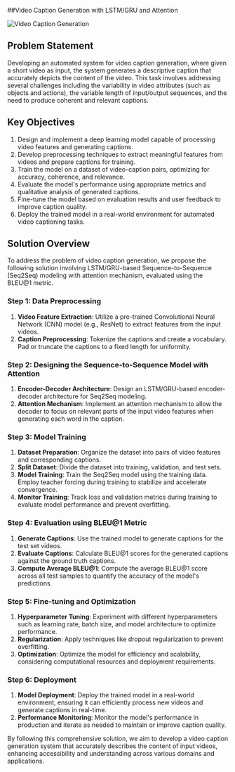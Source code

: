 ##Video Caption Generation with LSTM/GRU and Attention

![Video Caption Generation](video_caption_generation.png)

## Problem Statement
Developing an automated system for video caption generation, where given a short video as input, the system generates a descriptive caption that accurately depicts the content of the video. This task involves addressing several challenges including the variability in video attributes (such as objects and actions), the variable length of input/output sequences, and the need to produce coherent and relevant captions.

## Key Objectives
1. Design and implement a deep learning model capable of processing video features and generating captions.
2. Develop preprocessing techniques to extract meaningful features from videos and prepare captions for training.
3. Train the model on a dataset of video-caption pairs, optimizing for accuracy, coherence, and relevance.
4. Evaluate the model's performance using appropriate metrics and qualitative analysis of generated captions.
5. Fine-tune the model based on evaluation results and user feedback to improve caption quality.
6. Deploy the trained model in a real-world environment for automated video captioning tasks.

## Solution Overview

To address the problem of video caption generation, we propose the following solution involving LSTM/GRU-based Sequence-to-Sequence (Seq2Seq) modeling with attention mechanism, evaluated using the BLEU@1 metric.

### Step 1: Data Preprocessing
1. **Video Feature Extraction**: Utilize a pre-trained Convolutional Neural Network (CNN) model (e.g., ResNet) to extract features from the input videos.
2. **Caption Preprocessing**: Tokenize the captions and create a vocabulary. Pad or truncate the captions to a fixed length for uniformity.

### Step 2: Designing the Sequence-to-Sequence Model with Attention
1. **Encoder-Decoder Architecture**: Design an LSTM/GRU-based encoder-decoder architecture for Seq2Seq modeling.
2. **Attention Mechanism**: Implement an attention mechanism to allow the decoder to focus on relevant parts of the input video features when generating each word in the caption.

### Step 3: Model Training
1. **Dataset Preparation**: Organize the dataset into pairs of video features and corresponding captions.
2. **Split Dataset**: Divide the dataset into training, validation, and test sets.
3. **Model Training**: Train the Seq2Seq model using the training data. Employ teacher forcing during training to stabilize and accelerate convergence.
4. **Monitor Training**: Track loss and validation metrics during training to evaluate model performance and prevent overfitting.

### Step 4: Evaluation using BLEU@1 Metric
1. **Generate Captions**: Use the trained model to generate captions for the test set videos.
2. **Evaluate Captions**: Calculate BLEU@1 scores for the generated captions against the ground truth captions.
3. **Compute Average BLEU@1**: Compute the average BLEU@1 score across all test samples to quantify the accuracy of the model's predictions.

### Step 5: Fine-tuning and Optimization
1. **Hyperparameter Tuning**: Experiment with different hyperparameters such as learning rate, batch size, and model architecture to optimize performance.
2. **Regularization**: Apply techniques like dropout regularization to prevent overfitting.
3. **Optimization**: Optimize the model for efficiency and scalability, considering computational resources and deployment requirements.

### Step 6: Deployment
1. **Model Deployment**: Deploy the trained model in a real-world environment, ensuring it can efficiently process new videos and generate captions in real-time.
2. **Performance Monitoring**: Monitor the model's performance in production and iterate as needed to maintain or improve caption quality.

By following this comprehensive solution, we aim to develop a video caption generation system that accurately describes the content of input videos, enhancing accessibility and understanding across various domains and applications.
